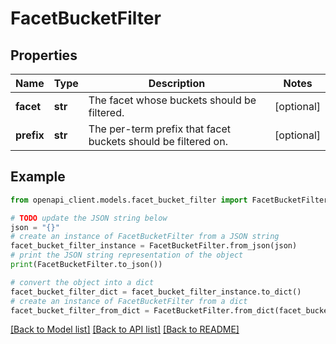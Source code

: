 # FacetBucketFilter


## Properties

Name | Type | Description | Notes
------------ | ------------- | ------------- | -------------
**facet** | **str** | The facet whose buckets should be filtered. | [optional] 
**prefix** | **str** | The per-term prefix that facet buckets should be filtered on. | [optional] 

## Example

```python
from openapi_client.models.facet_bucket_filter import FacetBucketFilter

# TODO update the JSON string below
json = "{}"
# create an instance of FacetBucketFilter from a JSON string
facet_bucket_filter_instance = FacetBucketFilter.from_json(json)
# print the JSON string representation of the object
print(FacetBucketFilter.to_json())

# convert the object into a dict
facet_bucket_filter_dict = facet_bucket_filter_instance.to_dict()
# create an instance of FacetBucketFilter from a dict
facet_bucket_filter_from_dict = FacetBucketFilter.from_dict(facet_bucket_filter_dict)
```
[[Back to Model list]](../README.md#documentation-for-models) [[Back to API list]](../README.md#documentation-for-api-endpoints) [[Back to README]](../README.md)


